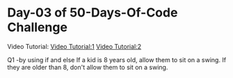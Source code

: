  # Day-03 of 50-Days-Of-Code Challenge


 Video Tutorial:
 [Video Tutorial:1](https://youtu.be/BGKGaXReZ_M?si=Evee9fQw-Nvt8G9u)
 [Video Tutorial:2](https://youtu.be/qWifwva5N3M?si=Neff8Vqjbs9FWsQC)

 
 
Q1 -by using if and else
If a kid is 8 years old, allow them to sit on a swing. If they are older than 8, don't allow them to sit on a swing.










